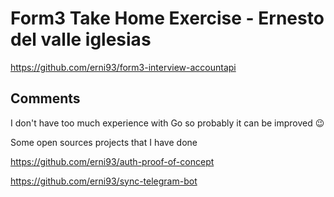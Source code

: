 # Form3 Take Home Exercise - Ernesto del valle iglesias

https://github.com/erni93/form3-interview-accountapi

## Comments

I don't have too much experience with Go so probably it can be improved 😉

Some open sources projects that I have done

https://github.com/erni93/auth-proof-of-concept

https://github.com/erni93/sync-telegram-bot